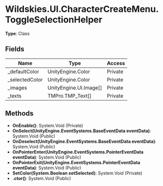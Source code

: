 ﻿# Wildskies.UI.CharacterCreateMenu.ToggleSelectionHelper

**Type**: Class

## Fields

| Name | Type | Access |
|------|------|--------|
| _defaultColor | UnityEngine.Color | Private |
| _selectedColor | UnityEngine.Color | Private |
| _images | UnityEngine.UI.Image[] | Private |
| _texts | TMPro.TMP_Text[] | Private |

## Methods

- **OnEnable()**: System.Void (Private)
- **OnSelect(UnityEngine.EventSystems.BaseEventData eventData)**: System.Void (Public)
- **OnDeselect(UnityEngine.EventSystems.BaseEventData eventData)**: System.Void (Public)
- **OnPointerEnter(UnityEngine.EventSystems.PointerEventData eventData)**: System.Void (Public)
- **OnPointerExit(UnityEngine.EventSystems.PointerEventData eventData)**: System.Void (Public)
- **SetColor(System.Boolean setSelected)**: System.Void (Private)
- **.ctor()**: System.Void (Public)

